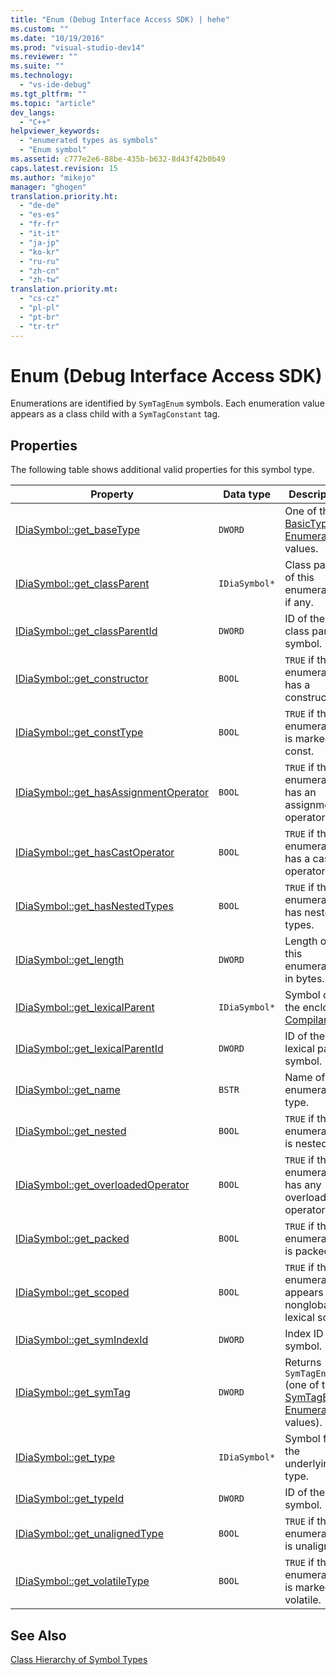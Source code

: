 ```yaml
---
title: "Enum (Debug Interface Access SDK) | hehe"
ms.custom: ""
ms.date: "10/19/2016"
ms.prod: "visual-studio-dev14"
ms.reviewer: ""
ms.suite: ""
ms.technology: 
  - "vs-ide-debug"
ms.tgt_pltfrm: ""
ms.topic: "article"
dev_langs: 
  - "C++"
helpviewer_keywords: 
  - "enumerated types as symbols"
  - "Enum symbol"
ms.assetid: c777e2e6-88be-435b-b632-8d43f42b0b49
caps.latest.revision: 15
ms.author: "mikejo"
manager: "ghogen"
translation.priority.ht: 
  - "de-de"
  - "es-es"
  - "fr-fr"
  - "it-it"
  - "ja-jp"
  - "ko-kr"
  - "ru-ru"
  - "zh-cn"
  - "zh-tw"
translation.priority.mt: 
  - "cs-cz"
  - "pl-pl"
  - "pt-br"
  - "tr-tr"
---
```

# Enum (Debug Interface Access SDK)
Enumerations are identified by `SymTagEnum` symbols. Each enumeration value appears as a class child with a `SymTagConstant` tag.  
  
## Properties  
 The following table shows additional valid properties for this symbol type.  
  
|Property|Data type|Description|  
|--------------|---------------|-----------------|  
|[IDiaSymbol::get_baseType](../debug-interface-access/idiasymbol--get_basetype.md)|`DWORD`|One of the [BasicType Enumeration](../debug-interface-access/basictype.md) values.|  
|[IDiaSymbol::get_classParent](../debug-interface-access/idiasymbol--get_classparent.md)|`IDiaSymbol*`|Class parent of this enumeration, if any.|  
|[IDiaSymbol::get_classParentId](../debug-interface-access/idiasymbol--get_classparentid.md)|`DWORD`|ID of the class parent symbol.|  
|[IDiaSymbol::get_constructor](../debug-interface-access/idiasymbol--get_constructor.md)|`BOOL`|`TRUE` if the enumeration has a constructor.|  
|[IDiaSymbol::get_constType](../debug-interface-access/idiasymbol--get_consttype.md)|`BOOL`|`TRUE` if the enumeration is marked as const.|  
|[IDiaSymbol::get_hasAssignmentOperator](../debug-interface-access/idiasymbol--get_hasassignmentoperator.md)|`BOOL`|`TRUE` if the enumeration has an assignment operator.|  
|[IDiaSymbol::get_hasCastOperator](../debug-interface-access/idiasymbol--get_hascastoperator.md)|`BOOL`|`TRUE` if the enumeration has a cast operator.|  
|[IDiaSymbol::get_hasNestedTypes](../debug-interface-access/idiasymbol--get_hasnestedtypes.md)|`BOOL`|`TRUE` if the enumeration has nested types.|  
|[IDiaSymbol::get_length](../debug-interface-access/idiasymbol--get_length.md)|`DWORD`|Length of this enumeration in bytes.|  
|[IDiaSymbol::get_lexicalParent](../debug-interface-access/idiasymbol--get_lexicalparent.md)|`IDiaSymbol*`|Symbol of the enclosing [Compiland](../debug-interface-access/compiland.md).|  
|[IDiaSymbol::get_lexicalParentId](../debug-interface-access/idiasymbol--get_lexicalparentid.md)|`DWORD`|ID of the lexical parent symbol.|  
|[IDiaSymbol::get_name](../debug-interface-access/idiasymbol--get_name.md)|`BSTR`|Name of the enumerated type.|  
|[IDiaSymbol::get_nested](../debug-interface-access/idiasymbol--get_nested.md)|`BOOL`|`TRUE` if the enumeration is nested.|  
|[IDiaSymbol::get_overloadedOperator](../debug-interface-access/idiasymbol--get_overloadedoperator.md)|`BOOL`|`TRUE` if the enumeration has any overloaded operators.|  
|[IDiaSymbol::get_packed](../debug-interface-access/idiasymbol--get_packed.md)|`BOOL`|`TRUE` if the enumeration is packed.|  
|[IDiaSymbol::get_scoped](../debug-interface-access/idiasymbol--get_scoped.md)|`BOOL`|`TRUE` if the enumeration appears in a nonglobal lexical scope.|  
|[IDiaSymbol::get_symIndexId](../debug-interface-access/idiasymbol--get_symindexid.md)|`DWORD`|Index ID of symbol.|  
|[IDiaSymbol::get_symTag](../debug-interface-access/idiasymbol--get_symtag.md)|`DWORD`|Returns `SymTagEnum` (one of the [SymTagEnum Enumeration](../debug-interface-access/symtagenum.md) values).|  
|[IDiaSymbol::get_type](../debug-interface-access/idiasymbol--get_type.md)|`IDiaSymbol*`|Symbol for the underlying type.|  
|[IDiaSymbol::get_typeId](../debug-interface-access/idiasymbol--get_typeid.md)|`DWORD`|ID of the type symbol.|  
|[IDiaSymbol::get_unalignedType](../debug-interface-access/idiasymbol--get_unalignedtype.md)|`BOOL`|`TRUE` if the enumeration is unaligned.|  
|[IDiaSymbol::get_volatileType](../debug-interface-access/idiasymbol--get_volatiletype.md)|`BOOL`|`TRUE` if the enumeration is marked as volatile.|  
  
## See Also  
 [Class Hierarchy of Symbol Types](../debug-interface-access/class-hierarchy-of-symbol-types.md)